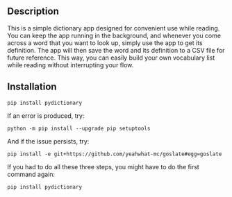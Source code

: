 ## Description
This is a simple dictionary app designed for convenient use while reading. You can keep the app running in the background, and whenever you come across a word that you want to look up, simply use the app to get its definition. The app will then save the word and its definition to a CSV file for future reference. This way, you can easily build your own vocabulary list while reading without interrupting your flow.

## Installation

```
pip install pydictionary 
```

If an error is produced, try:

```
python -m pip install --upgrade pip setuptools
```

And if the issue persists, try:
```
pip install -e git+https://github.com/yeahwhat-mc/goslate#egg=goslate
```
If you had to do all these three steps, you might have to do the first command again:
```
pip install pydictionary
```

